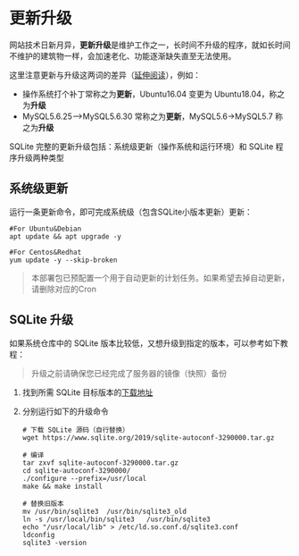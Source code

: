 # 更新升级

网站技术日新月异，**更新升级**是维护工作之一，长时间不升级的程序，就如长时间不维护的建筑物一样，会加速老化、功能逐渐缺失直至无法使用。  

这里注意更新与升级这两词的差异（[延伸阅读](https://support.websoft9.com/docs/faq/zh/tech-upgrade.html#更新-vs-升级)），例如：
- 操作系统打个补丁常称之为**更新**，Ubuntu16.04 变更为 Ubuntu18.04，称之为**升级**
- MySQL5.6.25-->MySQL5.6.30 常称之为**更新**，MySQL5.6->MySQL5.7 称之为**升级**

SQLite 完整的更新升级包括：系统级更新（操作系统和运行环境）和 SQLite 程序升级两种类型

## 系统级更新

运行一条更新命令，即可完成系统级（包含SQLite小版本更新）更新：

``` shell
#For Ubuntu&Debian
apt update && apt upgrade -y

#For Centos&Redhat
yum update -y --skip-broken
```
> 本部署包已预配置一个用于自动更新的计划任务。如果希望去掉自动更新，请删除对应的Cron


## SQLite 升级

如果系统仓库中的 SQLite 版本比较低，又想升级到指定的版本，可以参考如下教程： 

> 升级之前请确保您已经完成了服务器的镜像（快照）备份

1. 找到所需 SQLite 目标版本的[下载地址](https://www.sqlite.org/chronology.html)

2. 分别运行如下的升级命令
   ```
   # 下载 SQLite 源码（自行替换）
   wget https://www.sqlite.org/2019/sqlite-autoconf-3290000.tar.gz

   # 编译
   tar zxvf sqlite-autoconf-3290000.tar.gz 
   cd sqlite-autoconf-3290000/
   ./configure --prefix=/usr/local
   make && make install
   
   # 替换旧版本
   mv /usr/bin/sqlite3  /usr/bin/sqlite3_old
   ln -s /usr/local/bin/sqlite3   /usr/bin/sqlite3
   echo "/usr/local/lib" > /etc/ld.so.conf.d/sqlite3.conf
   ldconfig
   sqlite3 -version
   ```
